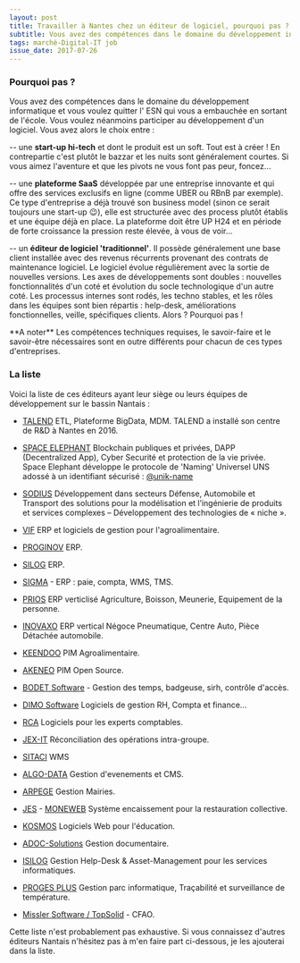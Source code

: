 ```yaml
---
layout: post
title: Travailler à Nantes chez un éditeur de logiciel, pourquoi pas ?
subtitle: Vous avez des compétences dans le domaine du développement informatique et vous voulez participer au développement d'un logiciel qui sera utilisé par des centaines de clients et des milliers d'utilisateurs ? Voici les éditeurs de logiciels installés sur le marché Nantais. A vous de jouer !
tags: marché-Digital-IT job
issue_date: 2017-07-26
---
```


### Pourquoi pas ?

Vous avez des compétences dans le domaine du développement informatique et vous voulez quitter l' ESN qui vous a embauchée en sortant de l'école. Vous voulez néanmoins participer au développement d'un logiciel. Vous avez alors le choix entre :

-- une **start-up hi-tech** et dont le produit est un soft. Tout est à créer ! En contrepartie c'est plutôt le bazzar et les nuits sont généralement courtes. Si vous aimez l'aventure et que les pivots ne vous font pas peur, foncez...  

-- une **plateforme SaaS** développée par une entreprise innovante et qui offre des services exclusifs en ligne (comme UBER ou RBnB par exemple). Ce type d'entreprise a déjà trouvé son business model (sinon ce serait toujours une start-up :wink:), elle est structurée avec des process plutôt établis et une équipe déjà en place. La plateforme doit être UP H24 et en période de forte croissance la pression reste élevée, à vous de voir...  

-- un **éditeur de logiciel 'traditionnel'**. Il possède généralement une base client installée avec des revenus récurrents provenant des contrats de maintenance logiciel. Le logiciel évolue régulièrement avec la sortie de nouvelles versions. Les axes de développements sont doubles : nouvelles fonctionnalités d'un coté et évolution du socle technologique d'un autre coté. Les processus internes sont rodés, les techno stables, et les rôles dans les équipes sont bien répartis : help-desk, améliorations fonctionnelles, veille, spécifiques clients. Alors ? Pourquoi pas !

<p class="alert alert-warning"> **A noter** Les compétences techniques requises, le savoir-faire et le savoir-être nécessaires sont en outre différents pour chacun de ces types d'entreprises.</p>

### La liste 

Voici la liste de ces éditeurs ayant leur siège ou leurs équipes de développement sur le bassin Nantais :

- [TALEND](https://fr.talend.com/) ETL, Plateforme BigData, MDM. TALEND a installé son centre de R&D à Nantes en 2016.
- [SPACE ELEPHANT](https://www.spacelephant.org/) Blockchain publiques et privées, DAPP (Decentralized App), Cyber Securité et protection de la vie privée. Space Elephant développe le protocole de 'Naming' Universel UNS adossé à un identifiant sécurisé : [@unik-name](https://www.unik-name.com)
- [SODIUS](https://www.sodius.com/en/home) Développement dans secteurs Défense, Automobile et Transport des solutions pour la modélisation et l’ingénierie de produits et services complexes – Développement des technologies de « niche ».

- [VIF](http://www.vif.fr/) ERP et logiciels de gestion pour l'agroalimentaire.
- [PROGINOV](http://www.proginov.com/) ERP.
- [SILOG](http://www.silog.fr/) ERP.
- [SIGMA](https://www.sigma.fr/) - ERP : paie, compta, WMS, TMS.
- [PRIOS](http://www.prios.fr/) ERP verticlisé Agriculture, Boisson, Meunerie, Equipement de la personne.
- [INOVAXO](http://www.inovaxo.fr/)  ERP vertical Négoce Pneumatique, Centre Auto, Pièce Détachée automobile.

- [KEENDOO](https://www.keendoo.com/) PIM Agroalimentaire.
- [AKENEO](https://www.akeneo.com/fr/) PIM Open Source.

- [BODET Software](http://www.bodet-software.com/fr/) - Gestion des temps, badgeuse, sirh, contrôle d'accès.
- [DIMO Software](http://www.dimosoftware.fr/) Logiciels de gestion RH, Compta et finance...
- [RCA](https://rca.fr/) Logiciels pour les experts comptables.
- [JEX-IT](http://www.jex-it.fr/accordance-reconciliation-interco-intra-groupe.html) Réconciliation des opérations intra-groupe.
- [SITACI](http://www.sitaci.fr/) WMS
- [ALGO-DATA](http://www.algodata.fr/) Gestion d'evenements et CMS.
- [ARPEGE](http://www.arpege.tm.fr/) Gestion Mairies.
- [JES](https://www.jes.fr/) - [MONEWEB](https://www.jes.fr/nos-solutions/moneweb/) Système encaissement pour la restauration collective.
- [KOSMOS](https://www.kosmos.fr/) Logiciels Web pour l'éducation.
- [ADOC-Solutions](https://www.adoc-solutions.eu/) Gestion documentaire.

- [ISILOG](https://www.isilog.fr/) Gestion Help-Desk & Asset-Management pour les services informatiques.
- [PROGES PLUS](https://www.proges.com/) Gestion parc informatique, Traçabilité et surveillance de température.

- [Missler Software / TopSolid](http://www.topsolid.fr/) - CFAO.

Cette liste n'est probablement pas exhaustive. Si vous connaissez d'autres éditeurs Nantais n'hésitez pas à m'en faire part ci-dessous, je les ajouterai dans la liste.
